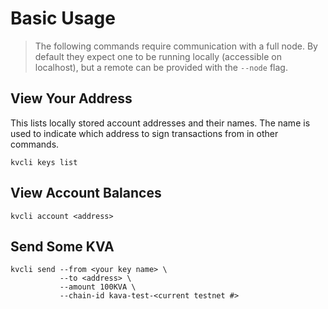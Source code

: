 # Basic Usage
>The following commands require communication with a full node. By default they expect one to be running locally (accessible on localhost), but a remote can be provided with the `--node` flag.
## View Your Address
This lists locally stored account addresses and their names. The name is used to indicate which address to sign transactions from in other commands.

    kvcli keys list

## View Account Balances

    kvcli account <address>

## Send Some KVA

    kvcli send --from <your key name> \
               --to <address> \
               --amount 100KVA \
               --chain-id kava-test-<current testnet #>


